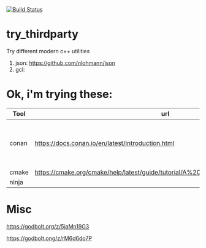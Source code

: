 [![Build Status](https://app.travis-ci.com/innopearl/modern_cpp.svg?branch=master)](https://app.travis-ci.com/innopearl/modern_cpp)

# try_thirdparty
Try different modern c++ utilities

1. json: https://github.com/nlohmann/json
2. gcl: 

# Ok, i'm trying these:
| Tool | url | Comments |
|------|-----|----------| 
| conan | https://docs.conan.io/en/latest/introduction.html | dependency and package manager for C and C++ languages. |
| cmake | https://cmake.org/cmake/help/latest/guide/tutorial/A%20Basic%20Starting%20Point.html | |
| ninja | | | 

# Misc
https://godbolt.org/z/5jaMn19G3

https://godbolt.ong/z/rM6d6do7P
